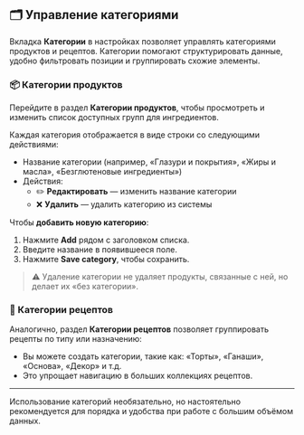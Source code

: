 ## 🗂️ Управление категориями

Вкладка **Категории** в настройках позволяет управлять категориями продуктов и рецептов. Категории помогают структурировать данные, удобно фильтровать позиции и группировать схожие элементы.

### 📦 Категории продуктов

Перейдите в раздел **Категории продуктов**, чтобы просмотреть и изменить список доступных групп для ингредиентов.

Каждая категория отображается в виде строки со следующими действиями:
- Название категории (например, «Глазури и покрытия», «Жиры и масла», «Безглютеновые ингредиенты»)
- Действия:
  - ✏️ **Редактировать** — изменить название категории
  - ❌ **Удалить** — удалить категорию из системы

Чтобы **добавить новую категорию**:
1. Нажмите **Add** рядом с заголовком списка.
2. Введите название в появившееся поле.
3. Нажмите **Save category**, чтобы сохранить.

> ⚠️ Удаление категории не удаляет продукты, связанные с ней, но делает их «без категории».

### 🧾 Категории рецептов

Аналогично, раздел **Категории рецептов** позволяет группировать рецепты по типу или назначению:
- Вы можете создать категории, такие как: «Торты», «Ганаши», «Основа», «Декор» и т.д.
- Это упрощает навигацию в больших коллекциях рецептов.

---

Использование категорий необязательно, но настоятельно рекомендуется для порядка и удобства при работе с большим объёмом данных.
